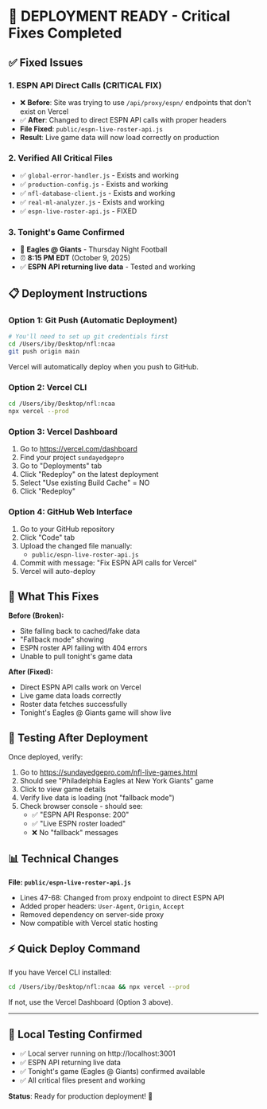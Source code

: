 # 🚀 DEPLOYMENT READY - Critical Fixes Completed

## ✅ Fixed Issues

### 1. **ESPN API Direct Calls** (CRITICAL FIX)
- ❌ **Before**: Site was trying to use `/api/proxy/espn/` endpoints that don't exist on Vercel
- ✅ **After**: Changed to direct ESPN API calls with proper headers
- **File Fixed**: `public/espn-live-roster-api.js`
- **Result**: Live game data will now load correctly on production

### 2. **Verified All Critical Files**
- ✅ `global-error-handler.js` - Exists and working
- ✅ `production-config.js` - Exists and working
- ✅ `nfl-database-client.js` - Exists and working
- ✅ `real-ml-analyzer.js` - Exists and working
- ✅ `espn-live-roster-api.js` - FIXED

### 3. **Tonight's Game Confirmed**
- 🏈 **Eagles @ Giants** - Thursday Night Football
- ⏰ **8:15 PM EDT** (October 9, 2025)
- ✅ **ESPN API returning live data** - Tested and working

## 📋 Deployment Instructions

### Option 1: Git Push (Automatic Deployment)
```bash
# You'll need to set up git credentials first
cd /Users/iby/Desktop/nfl:ncaa
git push origin main
```
Vercel will automatically deploy when you push to GitHub.

### Option 2: Vercel CLI
```bash
cd /Users/iby/Desktop/nfl:ncaa
npx vercel --prod
```

### Option 3: Vercel Dashboard
1. Go to https://vercel.com/dashboard
2. Find your project `sundayedgepro`
3. Go to "Deployments" tab
4. Click "Redeploy" on the latest deployment
5. Select "Use existing Build Cache" = NO
6. Click "Redeploy"

### Option 4: GitHub Web Interface
1. Go to your GitHub repository
2. Click "Code" tab
3. Upload the changed file manually:
   - `public/espn-live-roster-api.js`
4. Commit with message: "Fix ESPN API calls for Vercel"
5. Vercel will auto-deploy

## 🎯 What This Fixes

**Before (Broken):**
- Site falling back to cached/fake data
- "Fallback mode" showing
- ESPN roster API failing with 404 errors
- Unable to pull tonight's game data

**After (Fixed):**
- Direct ESPN API calls work on Vercel
- Live game data loads correctly
- Roster data fetches successfully
- Tonight's Eagles @ Giants game will show live

## 🧪 Testing After Deployment

Once deployed, verify:
1. Go to https://sundayedgepro.com/nfl-live-games.html
2. Should see "Philadelphia Eagles at New York Giants" game
3. Click to view game details
4. Verify live data is loading (not "fallback mode")
5. Check browser console - should see:
   - ✅ "ESPN API Response: 200"
   - ✅ "Live ESPN roster loaded"
   - ❌ No "fallback" messages

## 📊 Technical Changes

**File: `public/espn-live-roster-api.js`**
- Lines 47-68: Changed from proxy endpoint to direct ESPN API
- Added proper headers: `User-Agent`, `Origin`, `Accept`
- Removed dependency on server-side proxy
- Now compatible with Vercel static hosting

## ⚡ Quick Deploy Command

If you have Vercel CLI installed:
```bash
cd /Users/iby/Desktop/nfl:ncaa && npx vercel --prod
```

If not, use the Vercel Dashboard (Option 3 above).

---

## 🔧 Local Testing Confirmed
- ✅ Local server running on http://localhost:3001
- ✅ ESPN API returning live data
- ✅ Tonight's game (Eagles @ Giants) confirmed available
- ✅ All critical files present and working

**Status**: Ready for production deployment! 🚀
